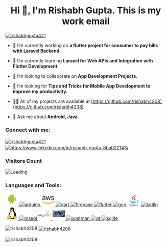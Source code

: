 <h1 align="center">Hi 👋, I'm Rishabh Gupta. This is my work email</h1>

<!-- <p align="left"> <img src="https://komarev.com/ghpvc/?username=rishabh4208&label=Profile%20views&color=0e75b6&style=flat" alt="rishabh4208" /> </p> -->

<!-- <p align="left"> <a href="https://github.com/ryo-ma/github-profile-trophy"><img src="https://github-profile-trophy.vercel.app/?username=rishabh4208" alt="rishabh4208" /></a> </p> -->

<p align="left"> <a href="https://twitter.com/rishabhgupta421" target="blank"><img src="https://img.shields.io/twitter/follow/rishabhgupta421?logo=twitter&style=for-the-badge" alt="rishabhgupta421" /></a> </p>

- 🔭 I’m currently working on **a flutter project for consumer to pay bills with Laravel Backend.**

- 🌱 I’m currently learning **Laravel for Web APIs and Integration with Flutter Development**

- 👯 I’m looking to collaborate on **App Development Projects.**

- 🤝 I’m looking for **Tips and Tricks for Mobile App Development to improve my productivity.**

- 👨‍💻 All of my projects are available at [https://github.com/rishabh4208](https://github.com/rishabh4208)

- 💬 Ask me about **Android, Java**

<h3 align="left">Connect with me:</h3>
<p align="left">
<a href="https://twitter.com/rishabhgupta421" target="blank"><img align="center" src="https://raw.githubusercontent.com/rahuldkjain/github-profile-readme-generator/master/src/images/icons/Social/twitter.svg" alt="rishabhgupta421" height="30" width="40" /></a>
<a href="https://linkedin.com/in/https://www.linkedin.com/in/rishabh-gupta-8bab22143/" target="blank"><img align="center" src="https://raw.githubusercontent.com/rahuldkjain/github-profile-readme-generator/master/src/images/icons/Social/linked-in-alt.svg" alt="https://www.linkedin.com/in/rishabh-gupta-8bab22143/" height="30" width="40" /></a>
</p>

### Visitors Count
<p>
<img align="left" src = "https://profile-counter.glitch.me/rishabh4208/count.svg" alt ="Loading">
</p><br>

<h3 align="left">Languages and Tools:</h3>
<p align="left"> <a href="https://developer.android.com" target="_blank" rel="noreferrer"> <img src="https://raw.githubusercontent.com/devicons/devicon/master/icons/android/android-original-wordmark.svg" alt="android" width="40" height="40"/> </a> <a href="https://www.arduino.cc/" target="_blank" rel="noreferrer"> <img src="https://cdn.worldvectorlogo.com/logos/arduino-1.svg" alt="arduino" width="40" height="40"/> </a> <a href="https://aws.amazon.com" target="_blank" rel="noreferrer"> <img src="https://raw.githubusercontent.com/devicons/devicon/master/icons/amazonwebservices/amazonwebservices-original-wordmark.svg" alt="aws" width="40" height="40"/> </a> <a href="https://dart.dev" target="_blank" rel="noreferrer"> <img src="https://www.vectorlogo.zone/logos/dartlang/dartlang-icon.svg" alt="dart" width="40" height="40"/> </a> <a href="https://firebase.google.com/" target="_blank" rel="noreferrer"> <img src="https://www.vectorlogo.zone/logos/firebase/firebase-icon.svg" alt="firebase" width="40" height="40"/> </a> <a href="https://flutter.dev" target="_blank" rel="noreferrer"> <img src="https://www.vectorlogo.zone/logos/flutterio/flutterio-icon.svg" alt="flutter" width="40" height="40"/> </a> <a href="https://cloud.google.com" target="_blank" rel="noreferrer"> <img src="https://www.vectorlogo.zone/logos/google_cloud/google_cloud-icon.svg" alt="gcp" width="40" height="40"/> </a> <a href="https://www.java.com" target="_blank" rel="noreferrer"> <img src="https://raw.githubusercontent.com/devicons/devicon/master/icons/java/java-original.svg" alt="java" width="40" height="40"/> </a> <a href="https://kotlinlang.org" target="_blank" rel="noreferrer"> <img src="https://www.vectorlogo.zone/logos/kotlinlang/kotlinlang-icon.svg" alt="kotlin" width="40" height="40"/> </a> <a href="https://www.linux.org/" target="_blank" rel="noreferrer"> <img src="https://raw.githubusercontent.com/devicons/devicon/master/icons/linux/linux-original.svg" alt="linux" width="40" height="40"/> </a> <a href="https://www.microsoft.com/en-us/sql-server" target="_blank" rel="noreferrer"> <img src="https://www.svgrepo.com/show/303229/microsoft-sql-server-logo.svg" alt="mssql" width="40" height="40"/> </a> <a href="https://www.mysql.com/" target="_blank" rel="noreferrer"> <img src="https://raw.githubusercontent.com/devicons/devicon/master/icons/mysql/mysql-original-wordmark.svg" alt="mysql" width="40" height="40"/> </a> <a href="https://www.php.net" target="_blank" rel="noreferrer"> <img src="https://raw.githubusercontent.com/devicons/devicon/master/icons/php/php-original.svg" alt="php" width="40" height="40"/> </a> <a href="https://postman.com" target="_blank" rel="noreferrer"> <img src="https://www.vectorlogo.zone/logos/getpostman/getpostman-icon.svg" alt="postman" width="40" height="40"/> </a> <a href="https://www.qt.io/" target="_blank" rel="noreferrer"> <img src="https://upload.wikimedia.org/wikipedia/commons/0/0b/Qt_logo_2016.svg" alt="qt" width="40" height="40"/> </a> <a href="https://www.sqlite.org/" target="_blank" rel="noreferrer"> <img src="https://www.vectorlogo.zone/logos/sqlite/sqlite-icon.svg" alt="sqlite" width="40" height="40"/> </a> </p>

<p><img align="left" src="https://github-readme-stats.vercel.app/api/top-langs?username=rishabh4208&show_icons=true&locale=en&layout=compact" alt="rishabh4208" /></p>

<p>&nbsp;<img align="center" src="https://github-readme-stats.vercel.app/api?username=rishabh4208&show_icons=true&locale=en" alt="rishabh4208" /></p>

<p><img align="center" src="https://github-readme-streak-stats.herokuapp.com/?user=rishabh4208&" alt="rishabh4208" /></p>

